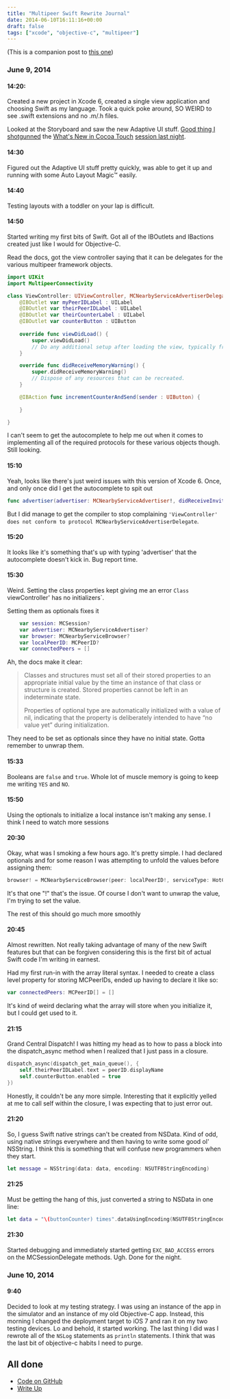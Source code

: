 ```yaml
---
title: "Multipeer Swift Rewrite Journal"
date: 2014-06-10T16:11:16+00:00
draft: false
tags: ["xcode", "objective-c", "multipeer"]
---
```


(This is a companion post to [this one](http://ampersandsoftworks.com/swift-multipeer-rewrite/))

### June 9, 2014

#### 14:20: 
Created a new project in Xcode 6, created a single view application and choosing Swift as my language. Took a quick poke around, SO WEIRD to see .swift extensions and no .m/.h files.

Looked at the Storyboard and saw the new Adaptive UI stuff. [Good thing I shotgunned](https://twitter.com/bretto/status/475809312720166913) the [What's New in Cocoa Touch](https://developer.apple.com/videos/wwdc/2014/#202-video) [session last night](https://twitter.com/bretto/status/475961894222589952).

#### 14:30
Figured out the Adaptive UI stuff pretty quickly, was able to get it up and running with some Auto Layout Magic™ easily.

#### 14:40
Testing layouts with a toddler on your lap is difficult.

#### 14:50
Started writing my first bits of Swift. Got all of the IBOutlets and IBactions created just like I would for Objective-C.

Read the docs, got the view controller saying that it can be delegates for the various multipeer framework objects.

``` Swift
import UIKit
import MultipeerConnectivity

class ViewController: UIViewController, MCNearbyServiceAdvertiserDelegate, MCSessionDelegate, MCNearbyServiceBrowserDelegate  {
    @IBOutlet var myPeerIDLabel : UILabel
    @IBOutlet var theirPeerIDLabel : UILabel
    @IBOutlet var theirCounterLabel : UILabel
    @IBOutlet var counterButton : UIButton
    
    override func viewDidLoad() {
        super.viewDidLoad()
        // Do any additional setup after loading the view, typically from a nib.
    }

    override func didReceiveMemoryWarning() {
        super.didReceiveMemoryWarning()
        // Dispose of any resources that can be recreated.
    }

    @IBAction func incrementCounterAndSend(sender : UIButton) {
        
    }

}
```

I can't seem to get the autocomplete to help me out when it comes to implementing all of the required protocols for these various objects though. Still looking.

#### 15:10

Yeah, looks like there's just weird issues with this version of Xcode 6. Once, and only once did I get the autocomplete to spit out 

``` Swift
func advertiser(advertiser: MCNearbyServiceAdvertiser!, didReceiveInvitationFromPeer peerID: MCPeerID!, withContext context: NSData!, invitationHandler: ((Bool, MCSession!) -> Void)!) {}
```
But I did manage to get the compiler to stop complaining `'ViewController' does not conform to protocol MCNearbyServiceAdvertiserDelegate`.

#### 15:20
It looks like it's something that's up with typing 'advertiser' that the autocomplete doesn't kick in. Bug report time.


#### 15:30
Weird. Setting the class properties kept giving me an error `Class `viewController' has no initializers`.

Setting them as optionals fixes it

``` Swift
    var session: MCSession?
    var advertiser: MCNearbyServiceAdvertiser?
    var browser: MCNearbyServiceBrowser?
    var localPeerID: MCPeerID?
    var connectedPeers = []
```

Ah, the docs make it clear:


>Classes and structures must set all of their stored properties to an appropriate initial value by the time an instance of that class or structure is created. Stored properties cannot be left in an indeterminate state.
>
>Properties of optional type are automatically initialized with a value of nil, indicating that the property is deliberately intended to have “no value yet” during initialization.

They need to be set as optionals since they have no initial state. Gotta remember to unwrap them.

#### 15:33
Booleans are `false` and `true`. Whole lot of muscle memory is going to keep me writing `YES` and `NO`.

#### 15:50
Using the optionals to initialize a local instance isn't making any sense. I think I need to watch more sessions

#### 20:30
Okay, what was I smoking a few hours ago. It's pretty simple. I had declared optionals and for some reason I was attempting to unfold the values before assigning them:

``` Swift
browser! = MCNearbyServiceBrowser(peer: localPeerID!, serviceType: HotColdServiceType)
```

It's that one "!" that's the issue. Of course I don't want to unwrap the value, I'm trying to set the value.

The rest of this should go much more smoothly

#### 20:45
Almost rewritten. Not really taking advantage of many of the new Swift features but that can be forgiven considering this is the first bit of actual Swift code I'm writing in earnest.

Had my first run-in with the array literal syntax. I needed to create a class level property for storing MCPeerIDs, ended up having to declare it like so:

``` Swift
var connectedPeers: MCPeerID[] = []
````	

It's kind of weird declaring what the array will store when you initialize it, but I could get used to it.

#### 21:15
Grand Central Dispatch! I was hitting my head as to how to pass a block into the dispatch_async method when I realized that I just pass in a closure.

``` Swift
dispatch_async(dispatch_get_main_queue(), {
    self.theirPeerIDLabel.text = peerID.displayName
    self.counterButton.enabled = true
})
```

Honestly, it couldn't be any more simple. Interesting that it explicitly yelled at me to call self within the closure, I was expecting that to just error out.

#### 21:20
So, I guess Swift native strings can't be created from NSData. Kind of odd, using native strings everywhere and then having to write some good ol' NSString. I think this is something that will confuse new programmers when they start.

``` Swift
let message = NSString(data: data, encoding: NSUTF8StringEncoding)
```

#### 21:25
Must be getting the hang of this, just converted a string to NSData in one line:

``` Swift
let data = "\(buttonCounter) times".dataUsingEncoding(NSUTF8StringEncoding, allowLossyConversion: false)
```

#### 21:30
Started debugging and immediately started getting `EXC_BAD_ACCESS` errors on the MCSessionDelegate methods. Ugh. Done for the night.

### June 10, 2014

#### 9:40
Decided to look at my testing strategy. I was using an instance of the app in the simulator and an instance of my old Objective-C app. Instead, this morning I changed the deployment target to iOS 7 and ran it on my two testing devices. 
Lo and behold, it started working. 
The last thing I did was I rewrote all of the `NSLog` statements as `println` statements. I think that was the last bit of objective-c habits I need to purge. 

## All done

- [Code on GitHub](https://github.com/brettohland/MultipeerSwiftPrototype)
- [Write Up](http://ampersandsoftworks.com/swift-multipeer-rewrite/)